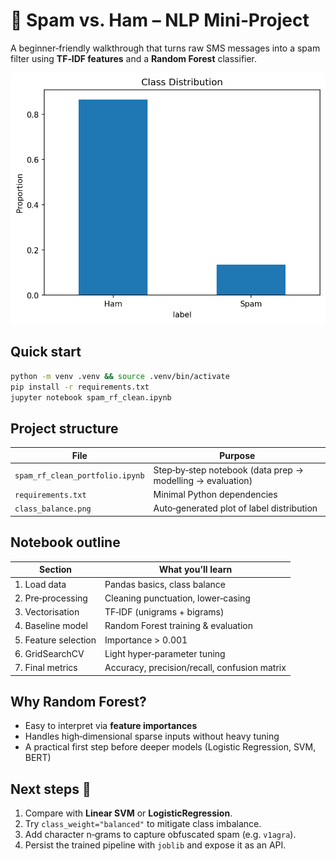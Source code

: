 # 📧 Spam vs. Ham – NLP Mini‑Project

A beginner‑friendly walkthrough that turns raw SMS messages into a spam filter using
**TF‑IDF features** and a **Random Forest** classifier.

![Class Balance](class_balance.png)

## Quick start

```bash
python -m venv .venv && source .venv/bin/activate
pip install -r requirements.txt
jupyter notebook spam_rf_clean.ipynb
```

## Project structure

| File | Purpose |
|------|---------|
| `spam_rf_clean_portfolio.ipynb` | Step‑by‑step notebook (data prep → modelling → evaluation) |
| `requirements.txt`             | Minimal Python dependencies |
| `class_balance.png`            | Auto‑generated plot of label distribution |

## Notebook outline

| Section | What you’ll learn |
|---------|-------------------|
| 1. Load data | Pandas basics, class balance |
| 2. Pre‑processing | Cleaning punctuation, lower‑casing |
| 3. Vectorisation | TF‑IDF (unigrams + bigrams) |
| 4. Baseline model | Random Forest training & evaluation |
| 5. Feature selection | Importance > 0.001  |
| 6. GridSearchCV | Light hyper‑parameter tuning |
| 7. Final metrics | Accuracy, precision/recall, confusion matrix |

## Why Random Forest?

* Easy to interpret via **feature importances**  
* Handles high‑dimensional sparse inputs without heavy tuning  
* A practical first step before deeper models (Logistic Regression, SVM, BERT)

## Next steps 🚀

1. Compare with **Linear SVM** or **LogisticRegression**.  
2. Try `class_weight="balanced"` to mitigate class imbalance.  
3. Add character n‑grams to capture obfuscated spam (e.g. `v1agra`).  
4. Persist the trained pipeline with `joblib` and expose it as an API.  
